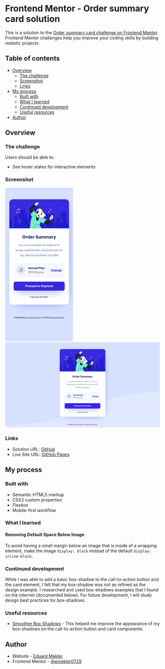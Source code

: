 # Frontend Mentor - Order summary card solution

This is a solution to the [Order summary card challenge on Frontend Mentor](https://www.frontendmentor.io/challenges/order-summary-component-QlPmajDUj). Frontend Mentor challenges help you improve your coding skills by building realistic projects. 

## Table of contents

- [Overview](#overview)
  - [The challenge](#the-challenge)
  - [Screenshot](#screenshot)
  - [Links](#links)
- [My process](#my-process)
  - [Built with](#built-with)
  - [What I learned](#what-i-learned)
  - [Continued development](#continued-development)
  - [Useful resources](#useful-resources)
- [Author](#author)

## Overview

### The challenge

Users should be able to:

- See hover states for interactive elements

### Screenshot

![](./screenshots/mobile.png)
![](./screenshots/desktop.png)

### Links

- Solution URL: [GitHub](https://github.com/emekler0729/fem-order-summary-component)
- Live Site URL: [GitHub Pages](https://emekler0729.github.io/fem-order-summary-component/)

## My process

### Built with

- Semantic HTML5 markup
- CSS3 custom properties
- Flexbox
- Mobile-first workflow

### What I learned

#### Removing Default Space Below Image

To avoid having a small margin below an image that is inside of a wrapping element, make the image `display: block` instead of the default `display: inline-block`.

### Continued development

While I was able to add a basic box-shadow to the call-to-action button and the card element, I felt that my box-shadow was not as refined as the design example. I researched and used box-shadows examples that I found on the internet (documented below). For future development, I will study design best practices for box-shadows.

### Useful resources

- [Smoother Box Shadows](https://tobiasahlin.com/blog/layered-smooth-box-shadows/) - This helped me improve the appearance of my box-shadows on the call-to-action button and card components.

## Author

- Website - [Eduard Mekler](https://www.github.com/emekler0729)
- Frontend Mentor - [@emekler0729](https://www.frontendmentor.io/profile/emekler0729)
